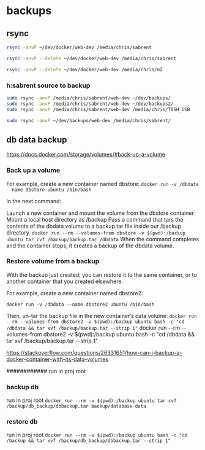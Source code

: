 
# backups

## rsync

```bash
rsync -anvP ~/dev/docker/web-dev /media/chris/sabrent

rsync -anvP --delete ~/dev/docker/web-dev /media/chris/sabrent

rsync -anvP --delete ~/dev/docker/web-dev /media/chris/m2
```

### h:sabrent source to backup

```BASH
sudo rsync -anvP /media/chris/sabrent/web-dev ~/dev/backups/
sudo rsync -anvP /media/chris/sabrent/web-dev ~/dev/backups2/
sudo rsync -anvP /media/chris/sabrent/web-dev /media/chris/TOSH_USB

sudo rsync -anvP ~/dev/backups/web-dev /media/chris/sabrent/
```

## db data backup

https://docs.docker.com/storage/volumes/#back-up-a-volume

### Back up a volume

For example, create a new container named dbstore:
`docker run -v /dbdata --name dbstore ubuntu /bin/bash`

In the next command:

Launch a new container and mount the volume from the dbstore container
Mount a local host directory as /backup
Pass a command that tars the contents of the dbdata volume to a backup.tar file inside our /backup directory.
`docker run --rm --volumes-from dbstore -v $(pwd):/backup ubuntu tar cvf /backup/backup.tar /dbdata`
When the command completes and the container stops, it creates a backup of the dbdata volume.

### Restore volume from a backup

With the backup just created, you can restore it to the same container, or to another container that you created elsewhere.

For example, create a new container named dbstore2:

`docker run -v /dbdata --name dbstore2 ubuntu /bin/bash`

Then, un-tar the backup file in the new container’s data volume:
`docker run --rm --volumes-from dbstore2 -v $(pwd):/backup ubuntu bash -c "cd /dbdata && tar xvf /backup/backup.tar --strip 1"`
docker run --rm --volumes-from dbstore2 -v $(pwd):/backup ubuntu bash -c "cd /dbdata && tar xvf /backup/backup.tar --strip 1"

https://stackoverflow.com/questions/26331651/how-can-i-backup-a-docker-container-with-its-data-volumes

############
run in proj root

### backup db

run in proj root
`docker run --rm -v $(pwd):/backup ubuntu tar cvf /backup/db_backup/dbbackup.tar backup/database-data`

### restore db

run in proj root
`docker run --rm -v $(pwd):/backup ubuntu bash -c "cd /backup && tar xvf /backup/db_backup/dbbackup.tar --strip 1"`
